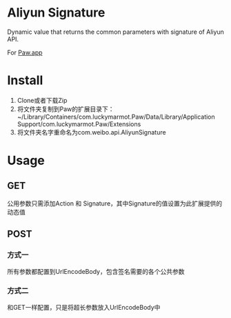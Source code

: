 # Aliyun Signature

Dynamic value that returns the common parameters with signature of Aliyun API.

For [Paw.app](https://luckymarmot.com/paw)

# Install
1. Clone或者下载Zip
2. 将文件夹复制到Paw的扩展目录下：~/Library/Containers/com.luckymarmot.Paw/Data/Library/Application Support/com.luckymarmot.Paw/Extensions
3. 将文件夹名字重命名为com.weibo.api.AliyunSignature

# Usage
## GET
公用参数只需添加Action 和 Signature，其中Signature的值设置为此扩展提供的动态值
## POST
### 方式一
所有参数都配置到UrlEncodeBody，包含签名需要的各个公共参数
### 方式二
和GET一样配置，只是将超长参数放入UrlEncodeBody中
